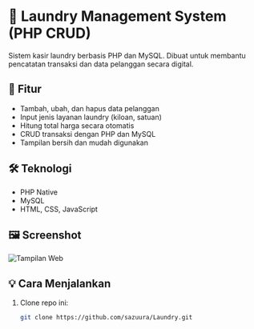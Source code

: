 # 🧺 Laundry Management System (PHP CRUD)

Sistem kasir laundry berbasis PHP dan MySQL. Dibuat untuk membantu pencatatan transaksi dan data pelanggan secara digital.

## 🚀 Fitur
- Tambah, ubah, dan hapus data pelanggan
- Input jenis layanan laundry (kiloan, satuan)
- Hitung total harga secara otomatis
- CRUD transaksi dengan PHP dan MySQL
- Tampilan bersih dan mudah digunakan

## 🛠 Teknologi
- PHP Native
- MySQL
- HTML, CSS, JavaScript

## 🖼 Screenshot
![Tampilan Web](https://github.com/sazuura/laundry/screenshot.png)

## 💡 Cara Menjalankan
1. Clone repo ini:
   ```bash
   git clone https://github.com/sazuura/Laundry.git
